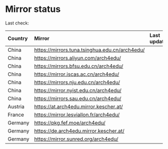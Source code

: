 <script src="./time.js"></script>
# Mirror status
Last check: <script type="text/javascript">localize(1697922855.8219125);</script>

|Country|Mirror|Last update|
|:------|:-----|:----------|
|China|https://mirrors.tuna.tsinghua.edu.cn/arch4edu/|<script type="text/javascript">localize(1697912978);</script>|
|China|https://mirrors.aliyun.com/arch4edu/|<script type="text/javascript">localize(1697912978);</script>|
|China|https://mirrors.bfsu.edu.cn/arch4edu/|<script type="text/javascript">localize(1697912978);</script>|
|China|https://mirror.iscas.ac.cn/arch4edu/|<script type="text/javascript">localize(1697869975);</script>|
|China|https://mirrors.nju.edu.cn/arch4edu/|<script type="text/javascript">localize(1697826693);</script>|
|China|https://mirror.nyist.edu.cn/arch4edu/|<script type="text/javascript">localize(1697869975);</script>|
|China|https://mirrors.sau.edu.cn/arch4edu/|<script type="text/javascript">localize(1697912978);</script>|
|Austria|https://at.arch4edu.mirror.kescher.at/|<script type="text/javascript">localize(1697912978);</script>|
|France|https://mirror.lesviallon.fr/arch4edu/|<script type="text/javascript">localize(1697869975);</script>|
|Germany|https://pkg.fef.moe/arch4edu/|<script type="text/javascript">localize(1697912978);</script>|
|Germany|https://de.arch4edu.mirror.kescher.at/|<script type="text/javascript">localize(1697912978);</script>|
|Germany|https://mirror.sunred.org/arch4edu/|<script type="text/javascript">localize(1697912978);</script>|

<script src="./tablefilter/tablefilter.js"></script>
<script src="./table.js"></script>